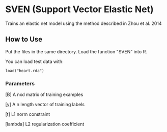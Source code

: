 # SVEN (Support Vector Elastic Net)

Trains an elastic net model using the method described in Zhou et al. 2014

## How to Use

Put the files in the same directory. Load the function "SVEN" into R.

You can load test data with:

```
load("heart.rda")
```

### Parameters

[B] A nxd matrix of training examples

[y] A n length vector of training labels

[t] L1 norm constraint

[lambda] L2 regularization coefficient

